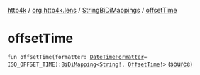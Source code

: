 [http4k](../../index.md) / [org.http4k.lens](../index.md) / [StringBiDiMappings](index.md) / [offsetTime](./offset-time.md)

# offsetTime

`fun offsetTime(formatter: `[`DateTimeFormatter`](https://docs.oracle.com/javase/9/docs/api/java/time/format/DateTimeFormatter.html)` = ISO_OFFSET_TIME): `[`BiDiMapping`](../-bi-di-mapping/index.md)`<`[`String`](https://kotlinlang.org/api/latest/jvm/stdlib/kotlin/-string/index.html)`!, `[`OffsetTime`](https://docs.oracle.com/javase/9/docs/api/java/time/OffsetTime.html)`!>` [(source)](https://github.com/http4k/http4k/blob/master/http4k-core/src/main/kotlin/org/http4k/lens/BiDiMapping.kt#L72)